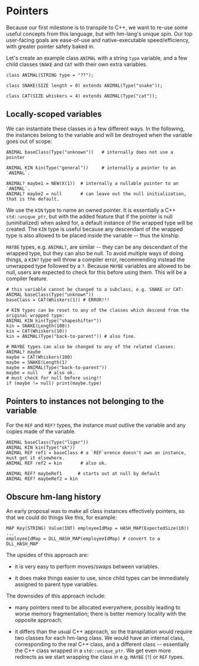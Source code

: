 # Pointers

Because our first milestone is to transpile to C++, we want to re-use some
useful concepts from this language, but with hm-lang's unique spin.
Our top user-facing goals are ease-of-use and native-executable speed/efficiency,
with greater pointer safety baked in.

Let's create an example class `ANIMAL` with a string `type` variable, and
a few child classes `SNAKE` and `CAT` with their own extra variables.

```
class ANIMAL(STRING type = "??");

class SNAKE(SIZE length = 0) extends ANIMAL(Type("snake"));

class CAT(SIZE whiskers = 4) extends ANIMAL(Type("cat"));
```


## Locally-scoped variables

We can instantiate these classes in a few different ways.  In the following,
the instances belong to the variable and will be destroyed when the variable
goes out of scope:

```
ANIMAL baseClass(Type("unknown"))   # internally does not use a pointer

ANIMAL KIN kin(Type("general"))     # internally a pointer to an `ANIMAL`.

ANIMAL? maybe1 = NEW(X(1))  # internally a nullable pointer to an `ANIMAL`.
ANIMAL? maybe2 = null       # can leave out the null initialization, that is the default.
```

We use the `KIN` type to name an owned pointer.  It is essentially a C++ `std::unique_ptr`,
but with the added feature that if the pointer is null (uninitialized) when asked for,
a default instance of the wrapped type will be created.  The `KIN` type is useful because
any descendant of the wrapped type is also allowed to be placed inside the variable --
thus the kinship.

`MAYBE` types, e.g. `ANIMAL?`, are similar -- they can be any descendant of the wrapped
type, but they can also be null.  To avoid multiple ways of doing things, a `KIN?` type will
throw a compiler error, recommending instead the unwrapped type followed by a `?`.
Because `MAYBE` variables are allowed to be null, users are expected to check for this before
using them.  This will be a compiler feature.

```
# this variable cannot be changed to a subclass, e.g. SNAKE or CAT:
ANIMAL baseClass(Type("unknown"))
baseClass = CAT(Whiskers(1)) # ERROR!!!

# KIN types can be reset to any of the classes which descend from the original wrapped type:
ANIMAL KIN kin(Type("shapeshifter"))
kin = SNAKE(Length(100))
kin = CAT(Whiskers(10))
kin = ANIMAL(Type("back-to-parent")) # also fine.

# MAYBE types can also be changed to any of the related classes:
ANIMAL? maybe
maybe = CAT(Whiskers(100)
maybe = SNAKE(Length(1)
maybe = ANIMAL(Type("back-to-parent"))
maybe = null    # also ok.
# must check for null before using!!
if (maybe != null) print(maybe.type)
```


## Pointers to instances not belonging to the variable

For the `REF` and `REF?` types, the instance *must* outlive the variable and any copies made of the variable.

```
ANIMAL baseClass(Type("liger"))
ANIMAL KIN kin(Type("ok"))
ANIMAL REF ref1 = baseClass # a `REF`erence doesn't own an instance, must get it elsewhere.
ANIMAL REF ref2 = kin       # also ok.

ANIMAL REF? maybeRef1      # starts out at null by default
ANIMAL REF? maybeRef2 = kin
```


## Obscure hm-lang history

An early proposal was to make all class instances effectively pointers, so
that we could do things like this, for example:

```
MAP Key(STRING) Value(INT) employeeIdMap = HASH_MAP(ExpectedSize(10))
...
employeeIdMap = DLL_HASH_MAP(employeeIdMap) # convert to a DLL_HASH_MAP
```

The upsides of this approach are:

* it is very easy to perform moves/swaps between variables.

* it does make things easier to use, since child types can be immediately
  assigned to parent type variables.

The downsides of this approach include:

* many pointers need to be allocated everywhere, possibly leading to worse
  memory fragmentation; there is better memory locality with the opposite approach.

* it differs than the usual C++ approach, so the transpilation would require two
  classes for each hm-lang class.  We would have an internal class, corresponding
  to the real C++ class, and a different class -- essentially the C++ class
  wrapped in a  `std::unique_ptr`.  We get even more redirects as we start wrapping
  the class in e.g. `MAYBE` (`?`) or `REF` types.
